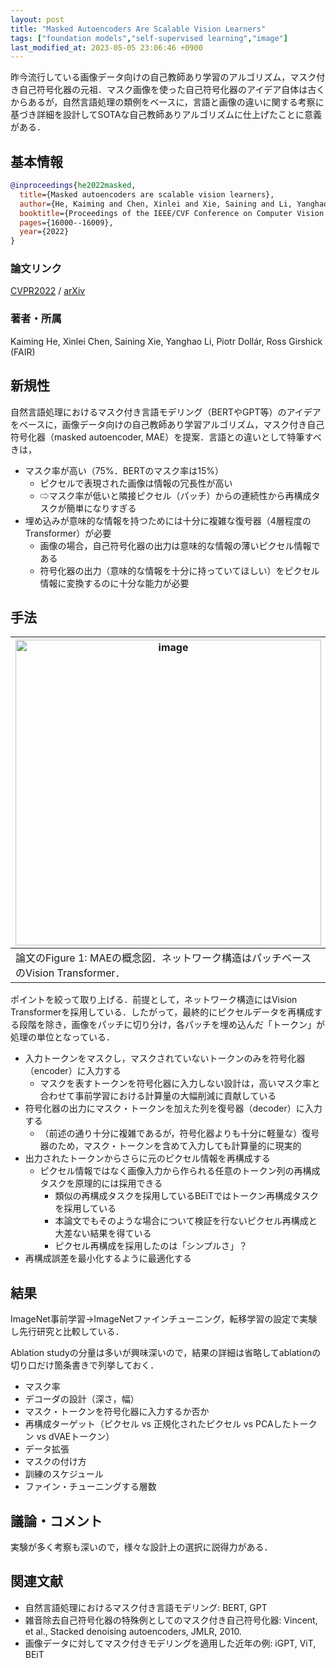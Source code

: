 ```yaml
---
layout: post
title: "Masked Autoencoders Are Scalable Vision Learners"
tags: ["foundation models","self-supervised learning","image"]
last_modified_at: 2023-05-05 23:06:46 +0900
---
```


昨今流行している画像データ向けの自己教師あり学習のアルゴリズム，マスク付き自己符号化器の元祖．マスク画像を使った自己符号化器のアイデア自体は古くからあるが，自然言語処理の類例をベースに，言語と画像の違いに関する考察に基づき詳細を設計してSOTAな自己教師ありアルゴリズムに仕上げたことに意義がある．

## 基本情報

```bibtex
@inproceedings{he2022masked,
  title={Masked autoencoders are scalable vision learners},
  author={He, Kaiming and Chen, Xinlei and Xie, Saining and Li, Yanghao and Doll{\'a}r, Piotr and Girshick, Ross},
  booktitle={Proceedings of the IEEE/CVF Conference on Computer Vision and Pattern Recognition},
  pages={16000--16009},
  year={2022}
}
```

### 論文リンク

[CVPR2022](https://openaccess.thecvf.com/content/CVPR2022/papers/He_Masked_Autoencoders_Are_Scalable_Vision_Learners_CVPR_2022_paper.pdf) / [arXiv](https://arxiv.org/abs/2111.06377)

### 著者・所属

Kaiming He, Xinlei Chen, Saining Xie, Yanghao Li, Piotr Dollár, Ross Girshick (FAIR)

## 新規性

自然言語処理におけるマスク付き言語モデリング（BERTやGPT等）のアイデアをベースに，画像データ向けの自己教師あり学習アルゴリズム，マスク付き自己符号化器（masked autoencoder, MAE）を提案．言語との違いとして特筆すべきは，

* マスク率が高い（75%．BERTのマスク率は15%）
    * ピクセルで表現された画像は情報の冗長性が高い
    * ⇨マスク率が低いと隣接ピクセル（パッチ）からの連続性から再構成タスクが簡単になりすぎる
* 埋め込みが意味的な情報を持つためには十分に複雑な復号器（4層程度のTransformer）が必要
    * 画像の場合，自己符号化器の出力は意味的な情報の薄いピクセル情報である
    * 符号化器の出力（意味的な情報を十分に持っていてほしい）をピクセル情報に変換するのに十分な能力が必要

## 手法

|<img width="489" alt="image" src="https://user-images.githubusercontent.com/17794644/236240971-a98bd2cc-4efa-45d8-a9e7-fd9492ceabab.png">|
|---|
|論文のFigure 1: MAEの概念図．ネットワーク構造はパッチベースのVision Transformer．|

ポイントを絞って取り上げる．前提として，ネットワーク構造にはVision Transformerを採用している．したがって，最終的にピクセルデータを再構成する段階を除き，画像をパッチに切り分け，各パッチを埋め込んだ「トークン」が処理の単位となっている．

* 入力トークンをマスクし，マスクされていないトークンのみを符号化器（encoder）に入力する
    * マスクを表すトークンを符号化器に入力しない設計は，高いマスク率と合わせて事前学習における計算量の大幅削減に貢献している
* 符号化器の出力にマスク・トークンを加えた列を復号器（decoder）に入力する
    * （前述の通り十分に複雑であるが，符号化器よりも十分に軽量な）復号器のため，マスク・トークンを含めて入力しても計算量的に現実的
* 出力されたトークンからさらに元のピクセル情報を再構成する
    * ピクセル情報ではなく画像入力から作られる任意のトークン列の再構成タスクを原理的には採用できる
        * 類似の再構成タスクを採用しているBEiTではトークン再構成タスクを採用している
        * 本論文でもそのような場合について検証を行ないピクセル再構成と大差ない結果を得ている
        * ピクセル再構成を採用したのは「シンプルさ」？
* 再構成誤差を最小化するように最適化する

## 結果

ImageNet事前学習→ImageNetファインチューニング，転移学習の設定で実験し先行研究と比較している．

Ablation studyの分量は多いが興味深いので，結果の詳細は省略してablationの切り口だけ箇条書きで列挙しておく．

* マスク率
* デコーダの設計（深さ，幅）
* マスク・トークンを符号化器に入力するか否か
* 再構成ターゲット（ピクセル vs 正規化されたピクセル vs PCAしたトークン vs dVAEトークン）
* データ拡張
* マスクの付け方
* 訓練のスケジュール
* ファイン・チューニングする層数

## 議論・コメント

実験が多く考察も深いので，様々な設計上の選択に説得力がある．

## 関連文献

* 自然言語処理におけるマスク付き言語モデリング: BERT, GPT
* 雑音除去自己符号化器の特殊例としてのマスク付き自己符号化器: Vincent, et al., Stacked denoising autoencoders, JMLR, 2010.
* 画像データに対してマスク付きモデリングを適用した近年の例: iGPT, ViT, BEiT
